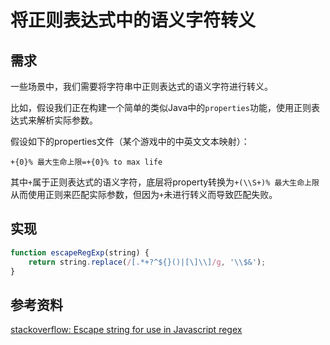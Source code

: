 # 将正则表达式中的语义字符转义
## 需求

一些场景中，我们需要将字符串中正则表达式的语义字符进行转义。

比如，假设我们正在构建一个简单的类似Java中的`properties`功能，使用正则表达式来解析实际参数。

假设如下的properties文件（某个游戏中的中英文文本映射）：

```
+{0}% 最大生命上限=+{0}% to max life
```

其中`+`属于正则表达式的语义字符，底层将property转换为`+(\\S+)% 最大生命上限`从而使用正则来匹配实际参数，但因为`+`未进行转义而导致匹配失败。

## 实现

```js
function escapeRegExp(string) {
    return string.replace(/[.*+?^${}()|[\]\\]/g, '\\$&');
}
```

## 参考资料

[stackoverflow: Escape string for use in Javascript regex](https://stackoverflow.com/questions/3446170/escape-string-for-use-in-javascript-regex)